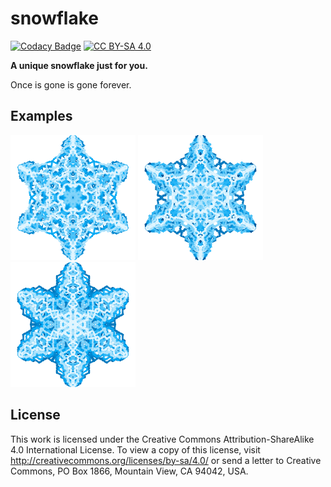 # snowflake

[![Codacy Badge](https://app.codacy.com/project/badge/Grade/49964295e5814d498083c5b22efe4ce8)](https://www.codacy.com/gh/nelson-mig-l/snowflake/dashboard)
[![CC BY-SA 4.0](https://i.creativecommons.org/l/by-sa/4.0/80x15.png)](http://creativecommons.org/licenses/by-sa/4.0/)

**A unique snowflake just for you.**

Once is gone is gone forever.

## Examples

![0](0.png) ![1](1.png) ![2](2.png)

## License

This work is licensed under the Creative Commons Attribution-ShareAlike 4.0 International License. 
To view a copy of this license, visit http://creativecommons.org/licenses/by-sa/4.0/ or send a letter to Creative Commons, 
PO Box 1866, Mountain View, CA 94042, USA.
